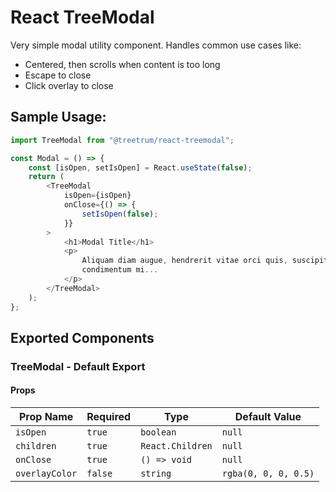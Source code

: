 # React TreeModal

Very simple modal utility component. Handles common use cases like:

-   Centered, then scrolls when content is too long
-   Escape to close
-   Click overlay to close

## Sample Usage:

```js
import TreeModal from "@treetrum/react-treemodal";

const Modal = () => {
    const [isOpen, setIsOpen] = React.useState(false);
    return (
        <TreeModal
            isOpen={isOpen}
            onClose={() => {
                setIsOpen(false);
            }}
        >
            <h1>Modal Title</h1>
            <p>
                Aliquam diam augue, hendrerit vitae orci quis, suscipit
                condimentum mi...
            </p>
        </TreeModal>
    );
};
```

## Exported Components

### TreeModal - Default Export

#### Props

| Prop Name      | Required | Type             | Default Value        |
| -------------- | -------- | ---------------- | -------------------- |
| `isOpen`       | `true`   | `boolean`        | `null`               |
| `children`     | `true`   | `React.Children` | `null`               |
| `onClose`      | `true`   | `() => void`     | `null`               |
| `overlayColor` | `false`  | `string`         | `rgba(0, 0, 0, 0.5)` |
